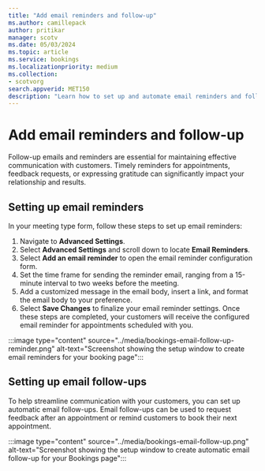 ```yaml
---
title: "Add email reminders and follow-up"
ms.author: camillepack
author: pritikar
manager: scotv
ms.date: 05/03/2024
ms.topic: article
ms.service: bookings
ms.localizationpriority: medium
ms.collection:
- scotvorg
search.appverid: MET150
description: "Learn how to set up and automate email reminders and follow-ups for appointments in Microsoft Bookings."
---
```


# Add email reminders and follow-up

Follow-up emails and reminders are essential for maintaining effective communication with customers. Timely reminders for appointments, feedback requests, or expressing gratitude can significantly impact your relationship and results.

## Setting up email reminders

In your meeting type form, follow these steps to set up email reminders:

1. Navigate to **Advanced Settings**.
2. Select **Advanced Settings** and scroll down to locate **Email Reminders**.
3. Select **Add an email reminder** to open the email reminder configuration form.
4. Set the time frame for sending the reminder email, ranging from a 15-minute interval to two weeks before the meeting.
5. Add a customized message in the email body, insert a link, and format the email body to your preference.
6. Select **Save Changes** to finalize your email reminder settings.
Once these steps are completed, your customers will receive the configured email reminder for appointments scheduled with you.

:::image type="content" source="../media/bookings-email-follow-up-reminder.png" alt-text="Screenshot showing the setup window to create email reminders for your booking page":::

## Setting up email follow-ups

To help streamline communication with your customers, you can set up automatic email follow-ups. Email follow-ups can be used to request feedback after an appointment or remind customers to book their next appointment.

:::image type="content" source="../media/bookings-email-follow-up.png" alt-text="Screenshot showing the setup window to create automatic email follow-up for your Bookings page":::
